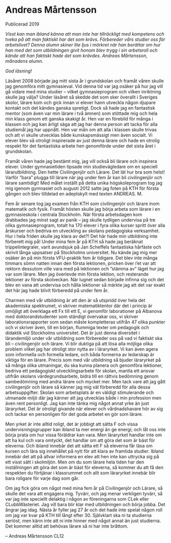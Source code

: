 # Andreas Mårtensson

<span>Publicerad 2019</span>

_Visst kan man ibland känna att man inte har tillräckligt med kompetens och tveka på att man faktiskt har det som krävs. Förbereder vårs studier oss för arbetslivet? Denna alumn skiner lite ljus i mörkret när han berättar om hur han med det som utbildningen givit honom blev trygg i sin arbetsroll och kände att han faktiskt hade det som krävdes. Andreas Mårtensson, månadens alumn._

_God läsning!_

Läsåret 2008 började jag mitt sista år i grundskolan och framåt våren skulle jag genomföra mitt gymnasieval. Vid denna tid var jag osäker på hur jag vill gå vidare med mina studier – vilket gymnasieprogram och vilken inriktning skulle jag välja? Under läsåret så skedde det som sker överallt i Sveriges skolor, lärare kom och gick innan vi elever hann utveckla någon djupare kontakt och det kändes ganska spretigt. Dock så hade jag en fantastisk mentor (som även var min lärare i två ämnen) som stöttade mig och hela min klass genom ett ganska skakigt år. Hen var en förebild för många i klassen och jag kan ärligt säga att jag har denna person att tacka för alla studiemål jag har uppnått. Hen var mån om att alla i klassen skulle trivas och att vi skulle utvecklas både kunskapsmässigt men även socialt. Vi elever blev så otroligt inspirerade av just denna lärare och hade en otrolig respekt för det fantastiska arbete hen genomförde under det sista året i grundskolan.

Framåt våren hade jag bestämt mig, jag vill också bli lärare och inspirera elever. Under gymnasietiden tipsade min studievägledare om en speciell lärarutbildning. Den hette Civilingenjör och Lärare. Det lät hur bra som helst! Varför ”bara” plugga till lärare när jag under fem år kan bli civilingenjör och lärare samtidigt! Med målet inställt på detta unika högskoleprogram tog jag mig igenom gymnasiet och augusti 2012 satte jag foten på KTH för första gången och blev tilldelad en adeptskylt med texten ANDREAS. M.

Fem år senare tog jag examen från KTH som civilingenjör och lärare inom matematik och fysik. Framåt hösten skulle jag börja arbeta som lärare i en gymnasieskola i centrala Stockholm. När första arbetsdagen kom drabbades jag minst sagt av panik – jag skulle tydligen undervisa på tre olika gymnasieprogram, totalt ha 170 elever i fyra olika kurser spritt över alla årskurser och bedriva en utveckling av skolans pedagogiska verksamhet. Hur i hela friden skulle jag klara av det?! Det här hade min utbildning inte förberett mig på! Under mina fem år på KTH så hade jag beräknat trippelintegraler, varit avundsjuk på Jan Scheffels fantastiska hårfäste och skrivit långa uppsatser på Stockholms universitet. Nu kände jag mig mer osäker än på min första VFU-praktik fem år tidigare. Det blev inte många timmars sömn natten innan den första lektionen, pricken över i’et var att rektorn dessutom ville vara med på lektionen och ”stämma av” läget hur jag var som lärare. Men jag överlevde min första lektion, och resterande lektioner av första skolveckan. När lugnet sedan började infinna sig och det blev en vana att undervisa och hålla lektioner så märkte jag att det var exakt det här jag hade blivit förberedd på under fem år.

Charmen med vår utbildning är att den är så utspridd över hela det akademiska spektrumet, vi skriver matematiktentor där det i princip är omöjligt att överklaga ett Fx till ett E, vi genomför laborationer på Albanova med doktorandstudenter som ständigt övervakar oss, vi skriver laborationsrapporter som sedan måste kompletteras utifrån 47 olika punkter och vi skriver även, till en början, flummiga texter om pedagogik och didaktik vid Stockholms universitet. Det är just denna diversitet i lärandemiljö under vår utbildning som förbereder oss på vad vi faktiskt ska bli – civilingenjör och lärare. Vi blir duktiga på att lösa alla möjliga olika problem vilket jag har otroligt stor nytta av i läraryrket. Vi kan även agera som informella och formella ledare, och båda formerna av ledarskap är viktiga för en lärare. Precis som med vår utbildning så bjuder läraryrket på så många olika utmaningar, du ska kunna planera och genomföra lektioner, bedriva ett pedagogiskt utvecklingsarbete för skolan, mantla ett ansvar utifrån skolans värdegrundsarbete, bidra till en rättvis bedömning genom sambedömning med andra lärare och mycket mer. Men tack vare att jag gått civilingenjör och lärare så känner jag mig väl förberedd för alla dessa arbetsuppgifter. Skolan som arbetsplats är en väldigt stimulerande och utmanade miljö där jag känner att jag utvecklas både i min profession men även rent personligt. Jag kan inte tänka mig något annat yrke än just läraryrket. Det är otroligt givande när elever och vårdnadshavare hör av sig och tackar en personligen för det goda arbetet en gör som lärare.

Men yrket är inte alltid roligt, det är jobbigt att sätta F och vissa undervisningsgrupper kan ibland ta mer energi än ge energi; och låt oss inte börja prata om hur vissa föräldrar kan vara. Men läraryrket handlar inte om att ha kul och vara omtyckt, det handlar om att göra det som är bäst för eleverna. Och ibland innebär det att sätta ett F så eleverna får läsa om kursen och lära sig innehållet på nytt för att klara av framtida studier. Ibland innebär det att på allvar informera en elev att hen inte kan uttrycka sig på ett visst sätt i skolmiljön. Men om du som lärare hela tiden har den inställningen att göra det som är bäst för eleverna, så kommer du att få den respekten du förtjänar i klassrummet och allt som läraryrket innebär blir bara roligare för varje dag som går.

Om jag fick göra om något med mina fem år på Civilingenjör och Lärare, så skulle det vara att engagera mig. Tyvärr, och jag menar verkligen tyvärr, så var jag inte speciellt delaktig i någon av föreningarna som CLek eller CLubbWästeriet. Jag vill bara blir klar med utbildningen och börja jobba. Det ångrar jag idag. Nästa år fyller jag 27 år och det hade inte spelat någon roll om jag var kvar på KTH till långt efter 30. Självklart ska ni ta studierna seriöst, men känn inte att ni inte hinner med något annat än just studierna. Det kommer alltid att behövas lärare så ni har inte bråttom.

– Andreas Mårtensson CL12
